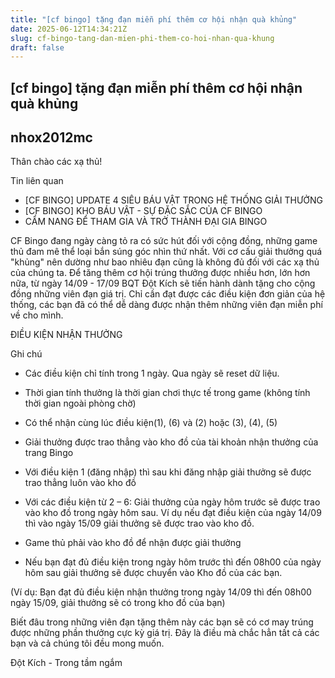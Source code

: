 ```yaml
---
title: "[cf bingo] tặng đạn miễn phí thêm cơ hội nhận quà khủng"
date: 2025-06-12T14:34:21Z
slug: cf-bingo-tang-dan-mien-phi-them-co-hoi-nhan-qua-khung
draft: false
---
```


## [cf bingo] tặng đạn miễn phí thêm cơ hội nhận quà khủng

## nhox2012mc

Thân chào các xạ thủ!
 
Tin liên quan
 
- [CF BINGO] UPDATE 4 SIÊU BÁU VẬT TRONG HỆ THỐNG GIẢI THƯỞNG
- [CF BINGO] KHO BÁU VẬT - SỰ ĐẶC SẮC CỦA CF BINGO
- CẨM NANG ĐỂ THAM GIA VÀ TRỞ THÀNH ĐẠI GIA BINGO
 
CF Bingo đang ngày càng tỏ ra có sức hút đối với cộng đồng, những game thủ đam mê thể loại bắn súng góc nhìn thứ nhất. Với cơ cấu giải thưởng quá "khủng" nên dường như bao nhiêu đạn cũng là không đủ đối với các xạ thủ của chúng ta. Để tăng thêm cơ hội trúng thưởng được nhiều hơn, lớn hơn nữa, từ ngày 14/09 - 17/09 BQT Đột Kích sẽ tiến hành dành tặng cho cộng đồng những viên đạn giá trị. Chỉ cần đạt được các điều kiện đơn giản của hệ thống, các bạn đã có thể dễ dàng được nhận thêm những viên đạn miễn phí về cho mình.
 
ĐIỀU KIỆN NHẬN THƯỞNG
 

 
Ghi chú
 
* Các điều kiện chỉ tính trong 1 ngày. Qua ngày sẽ reset dữ liệu.
 
* Thời gian tính thưởng là thời gian chơi thực tế trong game (không tính thời gian ngoài phòng chờ)
 
* Có thể nhận cùng lúc điều kiện(1), (6) và (2) hoặc (3), (4), (5)
 
* Giải thưởng được trao thẳng vào kho đồ của tài khoản nhận thưởng của trang Bingo
 
* Với điều kiện 1 (đăng nhập) thì sau khi đăng nhập giải thưởng sẽ được trao thẳng luôn vào kho đồ
 
* Với các điều kiện từ 2 – 6: Giải thưởng của ngày hôm trước sẽ được trao vào kho đồ trong ngày hôm sau. Ví dụ nếu đạt điều kiện của ngày 14/09 thì vào ngày 15/09 giải thưởng sẽ được trao vào kho đồ.
 
* Game thủ phải vào kho đồ để nhận được giải thưởng
 
* Nếu bạn đạt đủ điều kiện trong ngày hôm trước thì đến 08h00 của ngày hôm sau giải thưởng sẽ được chuyển vào Kho đồ của các bạn. 
 
(Ví dụ: Bạn đạt đủ điều kiện nhận thưởng trong ngày 14/09 thì đến 08h00 ngày 15/09, giải thưởng sẽ có trong kho đồ của bạn)
 

 
Biết đâu trong những viên đạn tặng thêm này các bạn sẽ có cơ may trúng được những phần thưởng cực kỳ giá trị. Đây là điều mà chắc hẳn tất cả các bạn và cả chúng tôi đều mong muốn.
 
 
 
 
 
Đột Kích - Trong tầm ngắm